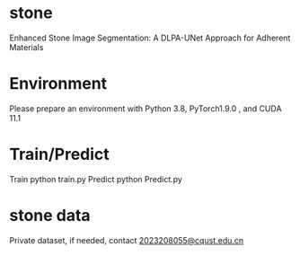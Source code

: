 # stone
Enhanced Stone Image Segmentation: A DLPA-UNet Approach for Adherent Materials


# Environment
Please prepare an environment with Python 3.8, PyTorch1.9.0 , and CUDA 11.1

# Train/Predict
Train
python train.py
Predict
python Predict.py
# stone data
Private dataset, if needed, contact 2023208055@cqust.edu.cn
